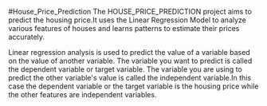 #House_Price_Prediction
The HOUSE_PRICE_PREDICTION project aims to predict the housing price.It uses the Linear Regression Model to analyze various features of houses and learns patterns to estimate their prices accurately.

Linear regression analysis is used to predict the value of a variable based on the value of another variable. The variable you want to predict is called the dependent variable or target variable. The variable you are using to predict the other variable's value is called the independent variable.In this case the dependent variable or the target variable is the housing price while the other features are independent variables.
